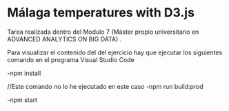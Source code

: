 # Málaga temperatures with D3.js

Tarea realizada dentro del Modulo 7 (Máster propio universitario en  ADVANCED ANALYTICS ON BIG DATA)  .

Para visualizar el contenido del del ejercicio hay que ejecutar los siguientes comando en el programa Visual Studio Code

-npm install

//Este comando no lo he ejecutado en este caso
-npm run build:prod

-npm start
